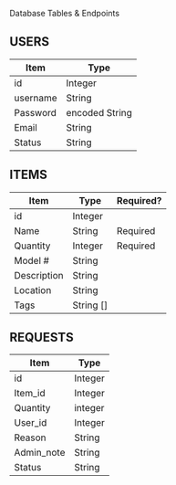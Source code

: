 Database Tables & Endpoints

## USERS
Item | Type 
--- | --- 
id | Integer
username | String
Password | encoded String
Email | String
Status | String

## ITEMS
Item | Type | Required?
--- | --- | ---
id | Integer
Name | String | Required
Quantity | Integer | Required
Model # | String
Description | String
Location | String
Tags | String []

## REQUESTS
Item | Type 
--- | --- 
id | Integer
Item_id | Integer
Quantity | integer
User_id | Integer
Reason | String
Admin_note | String
Status | String


